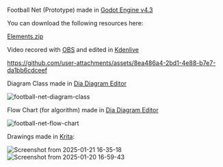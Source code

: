 Football Net (Prototype) made in [Godot Engine v4.3](https://godotengine.org/)

You can download the following resources here:

[Elements.zip](https://github.com/user-attachments/files/18521507/Elements.zip)


Video recored with [OBS](https://obsproject.com/) and edited in [Kdenlive](https://kdenlive.org/en/)

https://github.com/user-attachments/assets/8ea486a4-2bd1-4e88-b7e7-da1bb6cdceef


Diagram Class made in [Dia Diagram Editor](http://dia-installer.de/)

![football-net-diagram-class](https://github.com/user-attachments/assets/94733ced-f413-4859-98ea-ba0d461ac73a)


Flow Chart (for algorithm) made in [Dia Diagram Editor](http://dia-installer.de/)

![football-net-flow-chart](https://github.com/user-attachments/assets/e3fb93f1-5555-4052-9c2b-f94ab00aeccc)


Drawings made in [Krita](https://krita.org/en/):

![Screenshot from 2025-01-21 16-35-18](https://github.com/user-attachments/assets/12fd62ff-9019-4944-8fc3-f6104bad9298)
![Screenshot from 2025-01-20 16-59-43](https://github.com/user-attachments/assets/ca9b4f1c-88b8-450f-a444-7e18c631eb05)

